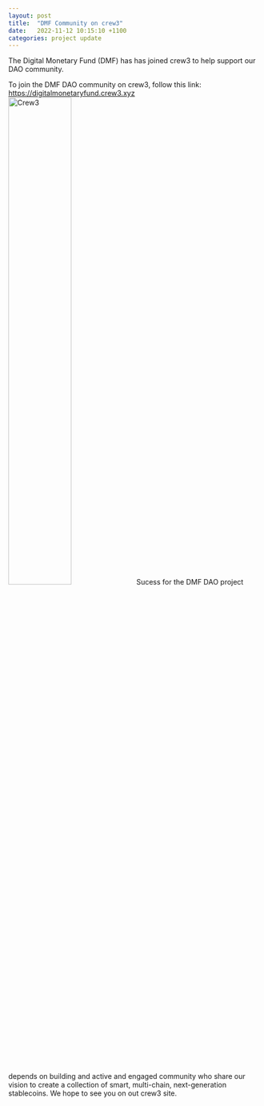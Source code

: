```yaml
---
layout: post
title:  "DMF Community on crew3"
date:   2022-11-12 10:15:10 +1100
categories: project update
---
```


The Digital Monetary Fund (DMF) has has joined crew3 to help support our DAO community.

To join the DMF DAO community on crew3, follow this link: <br>
<a href="https://digitalmonetaryfund.crew3.xyz/">https://digitalmonetaryfund.crew3.xyz</a>
<img src="https://www.digitalmonetary.fund/assets/crew3.svg" alt="Crew3" class="center"  width= 50%>
Sucess for the DMF DAO project depends on building and active and engaged community who share our vision to create a collection of smart, multi-chain, next-generation stablecoins. We hope to see you on out crew3 site.
